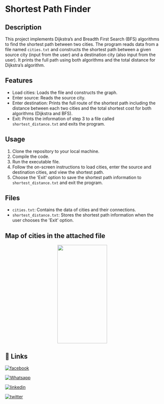 # Shortest Path Finder

## Description
This project implements Dijkstra’s and Breadth First Search (BFS) algorithms to find the shortest path between two cities. The program reads data from a file named `cities.txt` and constructs the shortest path between a given source city (input from the user) and a destination city (also input from the user). It prints the full path using both algorithms and the total distance for Dijkstra’s algorithm.

## Features
- Load cities: Loads the file and constructs the graph.
- Enter source: Reads the source city.
- Enter destination: Prints the full route of the shortest path including the distance between each two cities and the total shortest cost for both algorithms (Dijkstra and BFS).
- Exit: Prints the information of step 3 to a file called `shortest_distance.txt` and exits the program.

## Usage
1. Clone the repository to your local machine.
2. Compile the code.
3. Run the executable file.
4. Follow the on-screen instructions to load cities, enter the source and destination cities, and view the shortest path.
5. Choose the 'Exit' option to save the shortest path information to `shortest_distance.txt` and exit the program.

## Files
- `cities.txt`: Contains the data of cities and their connections.
- `shortest_distance.txt`: Stores the shortest path information when the user chooses the 'Exit' option.

## Map of cities in the attached file

<p align="center">
  <img width="162" height="320" src="https://github.com/qossayrida/longestIncreasingSubsequence/assets/59481839/0386b071-f032-4144-8652-bd5c2c12430b">
</p>


## 🔗 Links

[![facebook](https://img.shields.io/badge/facebook-0077B5?style=for-the-badge&logo=facebook&logoColor=white)](https://www.facebook.com/qossay.rida?mibextid=2JQ9oc)

[![Whatsapp](https://img.shields.io/badge/Whatsapp-25D366?style=for-the-badge&logo=Whatsapp&logoColor=white)](https://wa.me/+972598592423)

[![linkedin](https://img.shields.io/badge/linkedin-0077B5?style=for-the-badge&logo=linkedin&logoColor=white)](https://www.linkedin.com/in/qossay-rida-3aa3b81a1?utm_source=share&utm_campaign=share_via&utm_content=profile&utm_medium=android_app )

[![twitter](https://img.shields.io/badge/twitter-1DA1F2?style=for-the-badge&logo=twitter&logoColor=white)](https://twitter.com/qossayrida)


